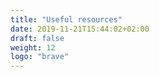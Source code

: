 ```yaml
---
title: "Useful resources"
date: 2019-11-21T15:44:02+02:00
draft: false
weight: 12
logo: "brave"
---
```


